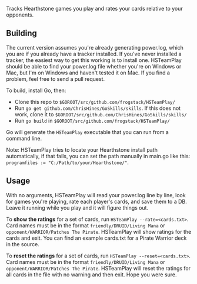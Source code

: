 Tracks Hearthstone games you play and rates your cards relative to your opponents.

## Building

The current version assumes you're already generating power.log, which you are if you already have a tracker installed. If you've never installed a tracker, the easiest way to get this working is to install one. HSTeamPlay should be able to find your power.log file whether you're on Windows or Mac, but I'm on Windows and haven't tested it on Mac. If you find a problem, feel free to send a pull request.

To build, install Go, then:

* Clone this repo to `$GOROOT/src/github.com/frogstack/HSTeamPlay/`
* Run `go get github.com/ChrisHines/GoSkills/skills`. If this does not work, clone it to `$GOROOT/src/github.com/ChrisHines/GoSkills/skills/`
* Run `go build` in `$GOROOT/src/github.com/frogstack/HSTeamPlay/`

Go will generate the `HSTeamPlay` executable that you can run from a command line.

Note: HSTeamPlay tries to locate your Hearthstone install path automatically, if that fails, you can set the path manually in main.go like this: `programfiles := "C:/Path/to/your/Hearthstone/"`.

## Usage

With no arguments, HSTeamPlay will read your power.log line by line, look for games you're playing, rate each player's cards, and save them to a DB. Leave it running while you play and it will figure things out.

To **show the ratings** for a set of cards, run `HSTeamPlay --rate=<cards.txt>`. Card names must be in the format `friendly/DRUID/Living Mana` or `opponent/WARRIOR/Patches The Pirate`. HSTeamPlay will show ratings for the cards and exit. You can find an example cards.txt for a Pirate Warrior deck in the source.

To **reset the ratings** for a set of cards, run `HSTeamPlay --reset=<cards.txt>`. Card names must be in the format `friendly/DRUID/Living Mana` or `opponent/WARRIOR/Patches The Pirate`. HSTeamPlay will reset the ratings for all cards in the file with no warning and then exit. Hope you were sure.
